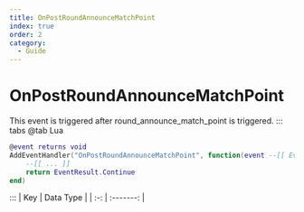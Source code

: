 ```yaml
---
title: OnPostRoundAnnounceMatchPoint
index: true
order: 2
category:
  - Guide
---
```


# OnPostRoundAnnounceMatchPoint
This event is triggered after round_announce_match_point is triggered.
::: tabs
@tab Lua
```lua
@event returns void
AddEventHandler("OnPostRoundAnnounceMatchPoint", function(event --[[ Event ]])
    --[[ ... ]]
    return EventResult.Continue
end)
```

:::
| Key | Data Type |
| :-: | :-------: |